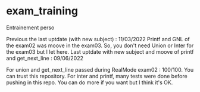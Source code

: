 # exam_training
Entrainement perso

Previous the last uptdate (with new subject) : 11/03/2022
Printf and GNL of the exam02 was moove in the exam03. So, you don't need Union or Inter for the exam03 but I let here.
Last uptdate with new subject and moove of printf and get_next_line : 09/06/2022

For union and get_next_line passed during RealMode exam02 : 100/100. You can trust this repository.
For inter and printf, many tests were done before pushing in this repo. You can do more if you want but I think it's OK.
